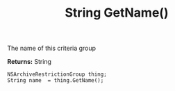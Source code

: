 ﻿---
uid: crmscript_ref_NSArchiveRestrictionGroup_GetName
title: String GetName()
intellisense: NSArchiveRestrictionGroup.GetName
keywords: NSArchiveRestrictionGroup, GetName
so.topic: reference
---

The name of this criteria group

**Returns:** String


```crmscript
NSArchiveRestrictionGroup thing;
String name  = thing.GetName();
```


